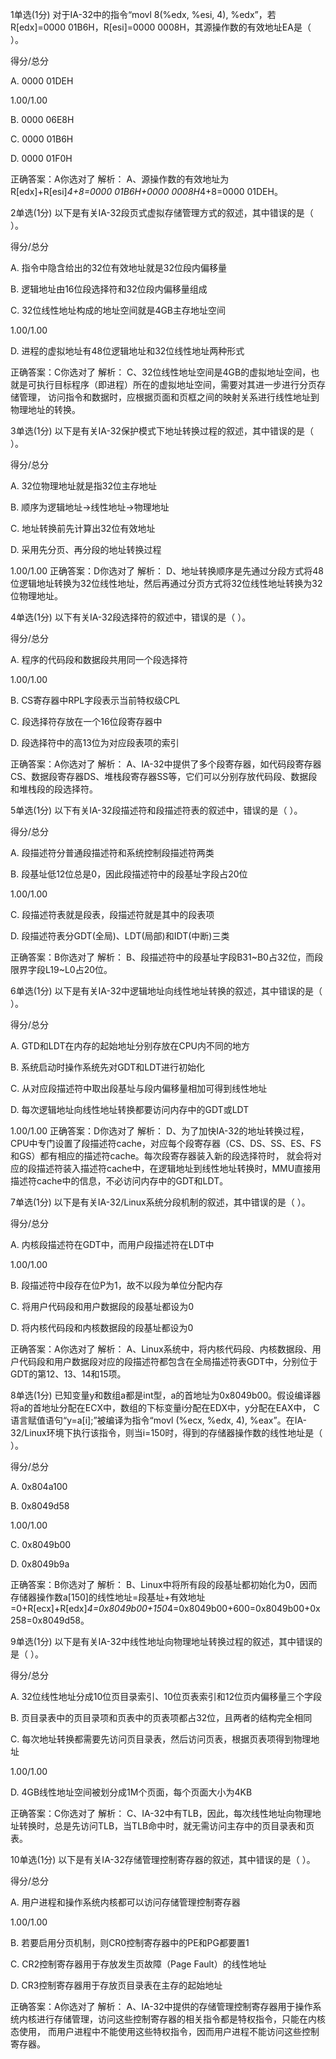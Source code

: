 1单选(1分)
对于IA-32中的指令“movl 8(%edx, %esi, 4), %edx”，若R[edx]=0000 01B6H，R[esi]=0000 0008H，其源操作数的有效地址EA是（  ）。

得分/总分

A.
0000 01DEH

1.00/1.00

B.
0000 06E8H


C.
 0000 01B6H


D.
0000 01F0H

正确答案：A你选对了
解析：  A、源操作数的有效地址为R[edx]+R[esi]*4+8=0000 01B6H+0000 0008H*4+8=0000 01DEH。

2单选(1分)
以下是有关IA-32段页式虚拟存储管理方式的叙述，其中错误的是（   ）。

得分/总分

A.
指令中隐含给出的32位有效地址就是32位段内偏移量


B.
逻辑地址由16位段选择符和32位段内偏移量组成


C.
32位线性地址构成的地址空间就是4GB主存地址空间

1.00/1.00

D.
进程的虚拟地址有48位逻辑地址和32位线性地址两种形式

正确答案：C你选对了
解析：  C、32位线性地址空间是4GB的虚拟地址空间，也就是可执行目标程序（即进程）所在的虚拟地址空间，需要对其进一步进行分页存储管理，
访问指令和数据时，应根据页面和页框之间的映射关系进行线性地址到物理地址的转换。

3单选(1分)
以下是有关IA-32保护模式下地址转换过程的叙述，其中错误的是（   ）。

得分/总分

A.
32位物理地址就是指32位主存地址


B.
顺序为逻辑地址→线性地址→物理地址


C.
地址转换前先计算出32位有效地址


D.
采用先分页、再分段的地址转换过程

1.00/1.00
正确答案：D你选对了
解析：  D、地址转换顺序是先通过分段方式将48位逻辑地址转换为32位线性地址，然后再通过分页方式将32位线性地址转换为32位物理地址。

4单选(1分)
以下有关IA-32段选择符的叙述中，错误的是（   ）。

得分/总分

A.
程序的代码段和数据段共用同一个段选择符

1.00/1.00

B.
 CS寄存器中RPL字段表示当前特权级CPL


C.
段选择符存放在一个16位段寄存器中


D.
段选择符中的高13位为对应段表项的索引

正确答案：A你选对了
解析：  A、IA-32中提供了多个段寄存器，如代码段寄存器CS、数据段寄存器DS、堆栈段寄存器SS等，它们可以分别存放代码段、数据段和堆栈段的段选择符。

5单选(1分)
以下有关IA-32段描述符和段描述符表的叙述中，错误的是（   ）。

得分/总分

A.
段描述符分普通段描述符和系统控制段描述符两类


B.
段基址低12位总是0，因此段描述符中的段基址字段占20位

1.00/1.00

C.
段描述符表就是段表，段描述符就是其中的段表项


D.
段描述符表分GDT(全局)、LDT(局部)和IDT(中断)三类

正确答案：B你选对了
解析：  B、段描述符中的段基址字段B31~B0占32位，而段限界字段L19~L0占20位。

6单选(1分)
以下是有关IA-32中逻辑地址向线性地址转换的叙述，其中错误的是（   ）。

得分/总分

A.
GTD和LDT在内存的起始地址分别存放在CPU内不同的地方


B.
系统启动时操作系统先对GDT和LDT进行初始化


C.
从对应段描述符中取出段基址与段内偏移量相加可得到线性地址


D.
每次逻辑地址向线性地址转换都要访问内存中的GDT或LDT

1.00/1.00
正确答案：D你选对了
解析：  D、为了加快IA-32的地址转换过程，CPU中专门设置了段描述符cache，对应每个段寄存器（CS、DS、SS、ES、FS和GS）都有相应的描述符cache。每次段寄存器装入新的段选择符时，
就会将对应的段描述符装入描述符cache中，在逻辑地址到线性地址转换时，MMU直接用描述符cache中的信息，不必访问内存中的GDT和LDT。

7单选(1分)
以下是有关IA-32/Linux系统分段机制的叙述，其中错误的是（   ）。

得分/总分

A.
内核段描述符在GDT中，而用户段描述符在LDT中

1.00/1.00

B.
段描述符中段存在位P为1，故不以段为单位分配内存


C.
将用户代码段和用户数据段的段基址都设为0


D.
将内核代码段和内核数据段的段基址都设为0

正确答案：A你选对了
解析：  A、Linux系统中，将内核代码段、内核数据段、用户代码段和用户数据段对应的段描述符都包含在全局描述符表GDT中，分别位于GDT的第12、13、14和15项。

8单选(1分)
已知变量y和数组a都是int型，a的首地址为0x8049b00。假设编译器将a的首地址分配在ECX中，数组的下标变量i分配在EDX中，y分配在EAX中，
C语言赋值语句“y=a[i];”被编译为指令“movl (%ecx, %edx, 4), %eax”。在IA-32/Linux环境下执行该指令，则当i=150时，得到的存储器操作数的线性地址是（   ）。

得分/总分

A.
0x804a100


B.
0x8049d58

1.00/1.00

C.
0x8049b00


D.
0x8049b9a

正确答案：B你选对了
解析：  B、Linux中将所有段的段基址都初始化为0，因而存储器操作数a[150]的线性地址=段基址+有效地址=0+R[ecx]+R[edx]*4=0x8049b00+150*4=0x8049b00+600=0x8049b00+0x258=0x8049d58。

9单选(1分)
以下是有关IA-32中线性地址向物理地址转换过程的叙述，其中错误的是（   ）。

得分/总分

A.
32位线性地址分成10位页目录索引、10位页表索引和12位页内偏移量三个字段


B.
页目录表中的页目录项和页表中的页表项都占32位，且两者的结构完全相同


C.
每次地址转换都需要先访问页目录表，然后访问页表，根据页表项得到物理地址

1.00/1.00

D.
4GB线性地址空间被划分成1M个页面，每个页面大小为4KB

正确答案：C你选对了
解析：  C、IA-32中有TLB，因此，每次线性地址向物理地址转换时，总是先访问TLB，当TLB命中时，就无需访问主存中的页目录表和页表。

10单选(1分)
以下是有关IA-32存储管理控制寄存器的叙述，其中错误的是（   ）。

得分/总分

A.
用户进程和操作系统内核都可以访问存储管理控制寄存器

1.00/1.00

B.
若要启用分页机制，则CR0控制寄存器中的PE和PG都要置1


C.
CR2控制寄存器用于存放发生页故障（Page Fault）的线性地址


D.
CR3控制寄存器用于存放页目录表在主存的起始地址

正确答案：A你选对了
解析：  A、IA-32中提供的存储管理控制寄存器用于操作系统内核进行存储管理，访问这些控制寄存器的相关指令都是特权指令，只能在内核态使用，
而用户进程中不能使用这些特权指令，因而用户进程不能访问这些控制寄存器。

